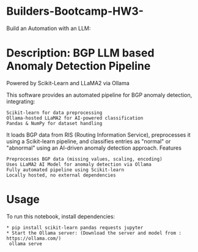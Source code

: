 # Builders-Bootcamp-HW3-
Build an Automation with an LLM: 
# Description: BGP LLM based Anomaly Detection Pipeline
 Powered by Scikit-Learn and LLaMA2 via Ollama

This software provides an automated pipeline for BGP anomaly detection, integrating:

    Scikit-learn for data preprocessing
    Ollama-hosted LLaMA2 for AI-powered classification
    Pandas & NumPy for dataset handling

It loads BGP data from RIS (Routing Information Service), preprocesses it using a Scikit-learn pipeline, and classifies entries as "normal" or "abnormal" using an AI-driven anomaly detection approach.
Features

    Preprocesses BGP data (missing values, scaling, encoding)
    Uses LLaMA2 AI Model for anomaly detection via Ollama
    Fully automated pipeline using Scikit-learn
    Locally hosted, no external dependencies

# Usage

To run this notebook, install dependencies:

    * pip install scikit-learn pandas requests jupyter
    * Start the Ollama server: (Download the server and model from : https://ollama.com/)
     ollama serve
